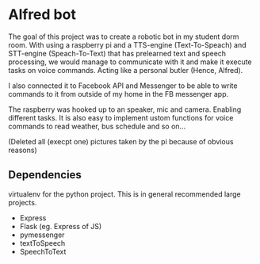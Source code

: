 # Alfred bot

The goal of this project was to create a robotic bot in my student dorm room. With using a raspberry pi and a TTS-engine (Text-To-Speach) and STT-engine (Speach-To-Text) that has prelearned text and speech processing, we would manage to communicate with it and make it execute tasks on voice commands. Acting like a personal butler (Hence, Alfred).

I also connected it to Facebook API and Messenger to be able to write commands to it from outside of my home in the FB messenger app.

The raspberry was hooked up to an speaker, mic and camera. Enabling different tasks. It is also easy to implement ustom functions for voice commands to read weather, bus schedule and so on...

(Deleted all (execpt one) pictures taken by the pi because of obvious reasons)

## Dependencies

virtualenv for the python project. This is in general recommended large projects.

- Express
- Flask (eg. Express of JS)
- pymessenger
- textToSpeech
- SpeechToText


